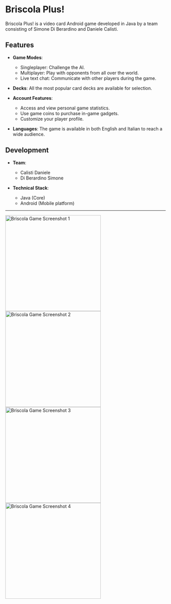 # Briscola Plus!

Briscola Plus! is a video card Android game developed in Java by a team consisting of Simone Di Berardino and Daniele Calisti.

## Features

- **Game Modes**:
  - Singleplayer: Challenge the AI.
  - Multiplayer: Play with opponents from all over the world.
  - Live text chat: Communicate with other players during the game.

- **Decks**: All the most popular card decks are available for selection.

- **Account Features**:
  - Access and view personal game statistics.
  - Use game coins to purchase in-game gadgets.
  - Customize your player profile.

- **Languages**: The game is available in both English and Italian to reach a wide audience.

## Development

- **Team**: 
  - Calisti Daniele
  - Di Berardino Simone

- **Technical Stack**:
  - Java (Core)
  - Android (Mobile platform)

---

<img src="https://play-lh.googleusercontent.com/S9kI_EdSIPG-5iD6mUX7jFzwbqjGBm6SS95IklntnGsQxXtP7te8oBKxfsWcAQBNu6IM=w5120-h2880" width="300" alt="Briscola Game Screenshot 1"> <img src="https://play-lh.googleusercontent.com/iQjb4miGzEULk8RfOaQnTlETzowSv-URQTgCqH74z4ppQnbxgk66XePKO17wNBrbG9Y=w5120-h2880" width="300" alt="Briscola Game Screenshot 2"> <img src="https://play-lh.googleusercontent.com/50EHqf78ewwdsN47MeZpbK_aHj00Oqc0psccgi4Ft0ouU2BT_VysWo1J9LhOXhYRMqE=w5120-h2880" width="300" alt="Briscola Game Screenshot 3"> <img src="https://play-lh.googleusercontent.com/7GuS5P-iUt7RA06Clf10c8zNjq3QSiN1Y4OV2RpQrgSnRXbw7FzQ19CZpoU_U7n6m94=w5120-h2880" width="300" alt="Briscola Game Screenshot 4">
